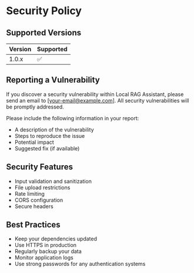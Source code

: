 # Security Policy

## Supported Versions

| Version | Supported          |
| ------- | ------------------ |
| 1.0.x   | :white_check_mark: |

## Reporting a Vulnerability

If you discover a security vulnerability within Local RAG Assistant, please send an email to [your-email@example.com]. All security vulnerabilities will be promptly addressed.

Please include the following information in your report:

- A description of the vulnerability
- Steps to reproduce the issue
- Potential impact
- Suggested fix (if available)

## Security Features

- Input validation and sanitization
- File upload restrictions
- Rate limiting
- CORS configuration
- Secure headers

## Best Practices

- Keep your dependencies updated
- Use HTTPS in production
- Regularly backup your data
- Monitor application logs
- Use strong passwords for any authentication systems 
